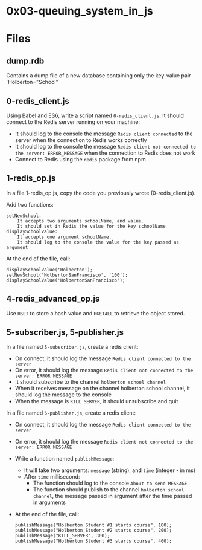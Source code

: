 # 0x03-queuing_system_in_js

# Files

## dump.rdb

Contains a dump file of a new database containing only the key-value pair `Holberton="School"

## 0-redis_client.js

Using Babel and ES6, write a script named `0-redis_client.js`. It should connect to the Redis server running on your machine:

- It should log to the console the message `Redis client connected` to the server when the connection to Redis works correctly
- It should log to the console the message `Redis client not connected to the server: ERROR_MESSAGE` when the connection to Redis does not work
- Connect to Redis using the `redis` package from npm

## 1-redis_op.js

In a file 1-redis_op.js, copy the code you previously wrote (0-redis_client.js).

Add two functions:

    setNewSchool:
        It accepts two arguments schoolName, and value.
        It should set in Redis the value for the key schoolName
    displaySchoolValue:
        It accepts one argument schoolName.
        It should log to the console the value for the key passed as argument

At the end of the file, call:

    displaySchoolValue('Holberton');
    setNewSchool('HolbertonSanFrancisco', '100');
    displaySchoolValue('HolbertonSanFrancisco');

## 4-redis_advanced_op.js

Use `HSET` to store a hash value and `HGETALL` to retrieve the object stored.

## 5-subscriber.js, 5-publisher.js

In a file named `5-subscriber.js`, create a redis client:

- On connect, it should log the message `Redis client connected to the server`
- On error, it should log the message `Redis client not connected to the server: ERROR MESSAGE`
- It should subscribe to the channel `holberton school channel`
- When it receives message on the channel holberton school channel, it should log the message to the console
- When the message is `KILL_SERVER`, it should unsubscribe and quit

In a file named `5-publisher.js`, create a redis client:

- On connect, it should log the message `Redis client connected to the server`
- On error, it should log the message `Redis client not connected to the server: ERROR MESSAGE`
- Write a function named `publishMessage`:
  - It will take two arguments: `message` (string), and `time` (integer - in ms)
  - After `time` millisecond:
    - The function should log to the console `About to send MESSAGE`
    - The function should publish to the channel `holberton school channel`, the message passed in argument after the time passed in arguments
- At the end of the file, call:

  ```
  publishMessage("Holberton Student #1 starts course", 100);
  publishMessage("Holberton Student #2 starts course", 200);
  publishMessage("KILL_SERVER", 300);
  publishMessage("Holberton Student #3 starts course", 400);
  ```
